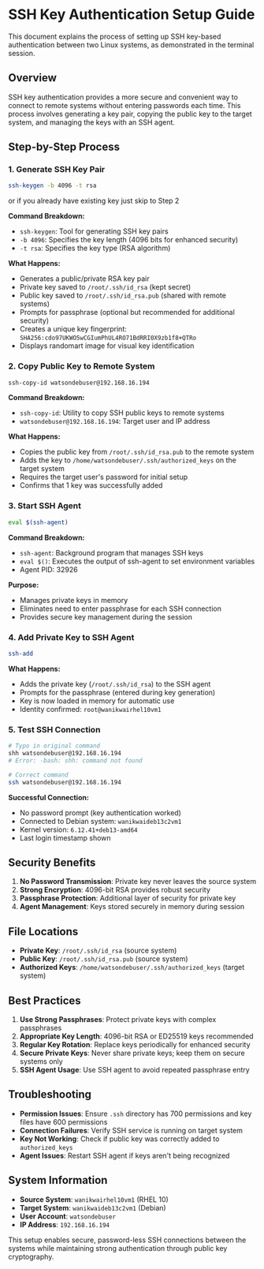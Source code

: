 # SSH Key Authentication Setup Guide

This document explains the process of setting up SSH key-based authentication between two Linux systems, as demonstrated in the terminal session.

## Overview

SSH key authentication provides a more secure and convenient way to connect to remote systems without entering passwords each time. This process involves generating a key pair, copying the public key to the target system, and managing the keys with an SSH agent.

## Step-by-Step Process

### 1. Generate SSH Key Pair

```bash
ssh-keygen -b 4096 -t rsa
```

or if you already have existing key just skip to Step 2


**Command Breakdown:**
- `ssh-keygen`: Tool for generating SSH key pairs
- `-b 4096`: Specifies the key length (4096 bits for enhanced security)
- `-t rsa`: Specifies the key type (RSA algorithm)

**What Happens:**
- Generates a public/private RSA key pair
- Private key saved to `/root/.ssh/id_rsa` (kept secret)
- Public key saved to `/root/.ssh/id_rsa.pub` (shared with remote systems)
- Prompts for passphrase (optional but recommended for additional security)
- Creates a unique key fingerprint: `SHA256:cdo97UKWO5wCGIumPhUL4RO71BdRRI0X9zb1f8+QTRo`
- Displays randomart image for visual key identification

### 2. Copy Public Key to Remote System

```bash
ssh-copy-id watsondebuser@192.168.16.194
```

**Command Breakdown:**
- `ssh-copy-id`: Utility to copy SSH public keys to remote systems
- `watsondebuser@192.168.16.194`: Target user and IP address

**What Happens:**
- Copies the public key from `/root/.ssh/id_rsa.pub` to the remote system
- Adds the key to `/home/watsondebuser/.ssh/authorized_keys` on the target system
- Requires the target user's password for initial setup
- Confirms that 1 key was successfully added

### 3. Start SSH Agent

```bash
eval $(ssh-agent)
```

**Command Breakdown:**
- `ssh-agent`: Background program that manages SSH keys
- `eval $()`: Executes the output of ssh-agent to set environment variables
- Agent PID: 32926

**Purpose:**
- Manages private keys in memory
- Eliminates need to enter passphrase for each SSH connection
- Provides secure key management during the session

### 4. Add Private Key to SSH Agent

```bash
ssh-add
```

**What Happens:**
- Adds the private key (`/root/.ssh/id_rsa`) to the SSH agent
- Prompts for the passphrase (entered during key generation)
- Key is now loaded in memory for automatic use
- Identity confirmed: `root@wanikwairhel10vm1`

### 5. Test SSH Connection

```bash
# Typo in original command
shh watsondebuser@192.168.16.194
# Error: -bash: shh: command not found

# Correct command
ssh watsondebuser@192.168.16.194
```

**Successful Connection:**
- No password prompt (key authentication worked)
- Connected to Debian system: `wanikwaideb13c2vm1`
- Kernel version: `6.12.41+deb13-amd64`
- Last login timestamp shown

## Security Benefits

1. **No Password Transmission**: Private key never leaves the source system
2. **Strong Encryption**: 4096-bit RSA provides robust security
3. **Passphrase Protection**: Additional layer of security for private key
4. **Agent Management**: Keys stored securely in memory during session

## File Locations

- **Private Key**: `/root/.ssh/id_rsa` (source system)
- **Public Key**: `/root/.ssh/id_rsa.pub` (source system)
- **Authorized Keys**: `/home/watsondebuser/.ssh/authorized_keys` (target system)

## Best Practices

1. **Use Strong Passphrases**: Protect private keys with complex passphrases
2. **Appropriate Key Length**: 4096-bit RSA or ED25519 keys recommended
3. **Regular Key Rotation**: Replace keys periodically for enhanced security
4. **Secure Private Keys**: Never share private keys; keep them on secure systems only
5. **SSH Agent Usage**: Use SSH agent to avoid repeated passphrase entry

## Troubleshooting

- **Permission Issues**: Ensure `.ssh` directory has 700 permissions and key files have 600 permissions
- **Connection Failures**: Verify SSH service is running on target system
- **Key Not Working**: Check if public key was correctly added to `authorized_keys`
- **Agent Issues**: Restart SSH agent if keys aren't being recognized

## System Information

- **Source System**: `wanikwairhel10vm1` (RHEL 10)
- **Target System**: `wanikwaideb13c2vm1` (Debian)
- **User Account**: `watsondebuser`
- **IP Address**: `192.168.16.194`

This setup enables secure, password-less SSH connections between the systems while maintaining strong authentication through public key cryptography.
